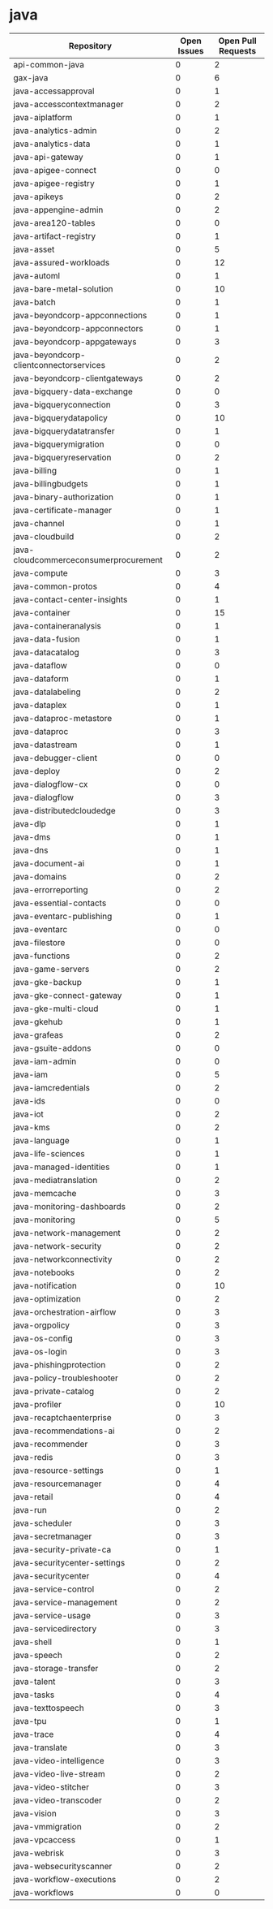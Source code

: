 # java
| Repository | Open Issues | Open Pull Requests |
|------------|-------------|--------------------|
| api-common-java | 0 | 2 |
| gax-java | 0 | 6 |
| java-accessapproval | 0 | 1 |
| java-accesscontextmanager | 0 | 2 |
| java-aiplatform | 0 | 1 |
| java-analytics-admin | 0 | 2 |
| java-analytics-data | 0 | 1 |
| java-api-gateway | 0 | 1 |
| java-apigee-connect | 0 | 0 |
| java-apigee-registry | 0 | 1 |
| java-apikeys | 0 | 2 |
| java-appengine-admin | 0 | 2 |
| java-area120-tables | 0 | 0 |
| java-artifact-registry | 0 | 1 |
| java-asset | 0 | 5 |
| java-assured-workloads | 0 | 12 |
| java-automl | 0 | 1 |
| java-bare-metal-solution | 0 | 10 |
| java-batch | 0 | 1 |
| java-beyondcorp-appconnections | 0 | 1 |
| java-beyondcorp-appconnectors | 0 | 1 |
| java-beyondcorp-appgateways | 0 | 3 |
| java-beyondcorp-clientconnectorservices | 0 | 2 |
| java-beyondcorp-clientgateways | 0 | 2 |
| java-bigquery-data-exchange | 0 | 0 |
| java-bigqueryconnection | 0 | 3 |
| java-bigquerydatapolicy | 0 | 10 |
| java-bigquerydatatransfer | 0 | 1 |
| java-bigquerymigration | 0 | 0 |
| java-bigqueryreservation | 0 | 2 |
| java-billing | 0 | 1 |
| java-billingbudgets | 0 | 1 |
| java-binary-authorization | 0 | 1 |
| java-certificate-manager | 0 | 1 |
| java-channel | 0 | 1 |
| java-cloudbuild | 0 | 2 |
| java-cloudcommerceconsumerprocurement | 0 | 2 |
| java-compute | 0 | 3 |
| java-common-protos | 0 | 4 |
| java-contact-center-insights | 0 | 1 |
| java-container | 0 | 15 |
| java-containeranalysis | 0 | 1 |
| java-data-fusion | 0 | 1 |
| java-datacatalog | 0 | 3 |
| java-dataflow | 0 | 0 |
| java-dataform | 0 | 1 |
| java-datalabeling | 0 | 2 |
| java-dataplex | 0 | 1 |
| java-dataproc-metastore | 0 | 1 |
| java-dataproc | 0 | 3 |
| java-datastream | 0 | 1 |
| java-debugger-client | 0 | 0 |
| java-deploy | 0 | 2 |
| java-dialogflow-cx | 0 | 0 |
| java-dialogflow | 0 | 3 |
| java-distributedcloudedge | 0 | 3 |
| java-dlp | 0 | 1 |
| java-dms | 0 | 1 |
| java-dns | 0 | 1 |
| java-document-ai | 0 | 1 |
| java-domains | 0 | 2 |
| java-errorreporting | 0 | 2 |
| java-essential-contacts | 0 | 0 |
| java-eventarc-publishing | 0 | 1 |
| java-eventarc | 0 | 0 |
| java-filestore | 0 | 0 |
| java-functions | 0 | 2 |
| java-game-servers | 0 | 2 |
| java-gke-backup | 0 | 1 |
| java-gke-connect-gateway | 0 | 1 |
| java-gke-multi-cloud | 0 | 1 |
| java-gkehub | 0 | 1 |
| java-grafeas | 0 | 2 |
| java-gsuite-addons | 0 | 0 |
| java-iam-admin | 0 | 0 |
| java-iam | 0 | 5 |
| java-iamcredentials | 0 | 2 |
| java-ids | 0 | 0 |
| java-iot | 0 | 2 |
| java-kms | 0 | 2 |
| java-language | 0 | 1 |
| java-life-sciences | 0 | 1 |
| java-managed-identities | 0 | 1 |
| java-mediatranslation | 0 | 2 |
| java-memcache | 0 | 3 |
| java-monitoring-dashboards | 0 | 2 |
| java-monitoring | 0 | 5 |
| java-network-management | 0 | 2 |
| java-network-security | 0 | 2 |
| java-networkconnectivity | 0 | 2 |
| java-notebooks | 0 | 2 |
| java-notification | 0 | 10 |
| java-optimization | 0 | 2 |
| java-orchestration-airflow | 0 | 3 |
| java-orgpolicy | 0 | 3 |
| java-os-config | 0 | 3 |
| java-os-login | 0 | 3 |
| java-phishingprotection | 0 | 2 |
| java-policy-troubleshooter | 0 | 2 |
| java-private-catalog | 0 | 2 |
| java-profiler | 0 | 10 |
| java-recaptchaenterprise | 0 | 3 |
| java-recommendations-ai | 0 | 2 |
| java-recommender | 0 | 3 |
| java-redis | 0 | 3 |
| java-resource-settings | 0 | 1 |
| java-resourcemanager | 0 | 4 |
| java-retail | 0 | 4 |
| java-run | 0 | 2 |
| java-scheduler | 0 | 3 |
| java-secretmanager | 0 | 3 |
| java-security-private-ca | 0 | 1 |
| java-securitycenter-settings | 0 | 2 |
| java-securitycenter | 0 | 4 |
| java-service-control | 0 | 2 |
| java-service-management | 0 | 2 |
| java-service-usage | 0 | 3 |
| java-servicedirectory | 0 | 3 |
| java-shell | 0 | 1 |
| java-speech | 0 | 2 |
| java-storage-transfer | 0 | 2 |
| java-talent | 0 | 3 |
| java-tasks | 0 | 4 |
| java-texttospeech | 0 | 3 |
| java-tpu | 0 | 1 |
| java-trace | 0 | 4 |
| java-translate | 0 | 3 |
| java-video-intelligence | 0 | 3 |
| java-video-live-stream | 0 | 2 |
| java-video-stitcher | 0 | 3 |
| java-video-transcoder | 0 | 2 |
| java-vision | 0 | 3 |
| java-vmmigration | 0 | 2 |
| java-vpcaccess | 0 | 1 |
| java-webrisk | 0 | 3 |
| java-websecurityscanner | 0 | 2 |
| java-workflow-executions | 0 | 2 |
| java-workflows | 0 | 0 |
